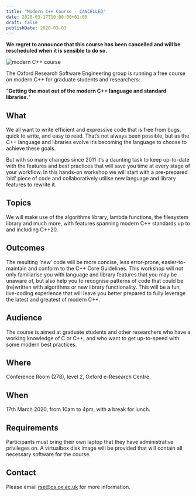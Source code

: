 ```yaml
---
title: "Modern C++ Course - CANCELLED"
date: 2020-03-17T10:00:00+01:00
draft: false
publishDate: 2020-03-03
---
```


**We regret to announce that this course has been cancelled and will be rescheduled when it is sensible to do so.**

![modern C++ course](/images/modern-cpp-course.jpg "modern C++ course")

<!-- 17 March 2020 ~ [Oxford e-Research Centre](https://goo.gl/maps/dkwRade5eaj8Jmvg6) ~ [Sign-up on Eventbrite](https://www.eventbrite.com/e/oxford-rse-modern-c-course-tickets-97716768485) -->

The Oxford Research Software Engineering group is running a free course on modern C++ for graduate students and researchers:

"**Getting the most out of the modern C++ language and standard libraries.**"

## What

We all want to write efficient and expressive code that is free from bugs, quick to write, and easy to read. That’s not always been possible, but as the C++ language and libraries evolve it’s becoming the language to choose to achieve these goals.

But with so many changes since 2011 it’s a daunting task to keep up-to-date with the features and best practices that will save you time at every stage of your workflow. In this hands-on workshop we will start with a pre-prepared ‘old’ piece of code and collaboratively utilise new language and library features to rewrite it.

## Topics

We will make use of the algorithms library, lambda functions, the filesystem library and much more, with features spanning modern C++ standards up to and including C++20.

## Outcomes

The resulting ‘new’ code will be more concise, less error-prone, easier-to-maintain and conform to the C++ Core Guidelines. This workshop will not only familiarise you with language and library features that you may be unaware of, but also help you to recognise patterns of code that could be (re)written with algorithms or new library functionality. This will be a fun, live-coding experience that will leave you better prepared to fully leverage the latest and greatest of modern C++.

## Audience

The course is aimed at graduate students and other researchers who have a working knowledge of C or C++, and who want to get up-to-speed with some modern best practices.

## Where

Conference Room (278), level 2, Oxford e-Research Centre.

## When

17th March 2020, from 10am to 4pm, with a break for lunch.

## Requirements

Participants must bring their own laptop that they have administrative privileges on. A virtualbox disk image will be provided that will contain all necessary software for the course.

## Contact

Please email rse@cs.ox.ac.uk for more information.
